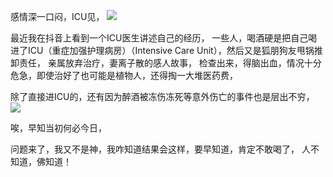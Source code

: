 感情深一口闷，ICU见，
![](images/微信图片_20220414173607.png)

最近我在抖音上看到一个ICU医生讲述自己的经历，
一些人，喝酒硬是把自己喝进了ICU（重症加强护理病房）（Intensive Care Unit），然后又是狐朋狗友甩锅推卸责任，
亲属放弃治疗，妻离子散的感人故事，
检查出来，得脑出血，情况十分危急，即使治好了也可能是植物人，还得掏一大堆医药费，

除了直接进ICU的，还有因为醉酒被冻伤冻死等意外伤亡的事件也是层出不穷，
![](images/微信图片_20220414174702.png)

唉，早知当初何必今日，

问题来了，我又不是神，我咋知道结果会这样，要早知道，肯定不敢喝了，
人不知道，佛知道！

